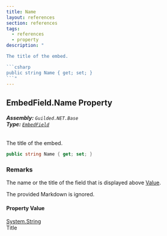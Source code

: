 ```yaml
---
title: Name
layout: references
section: references
tags:
  - references
  - property
description: "

The title of the embed.

```csharp
public string Name { get; set; }
```"
---
```


## EmbedField.Name Property
###### **Assembly:** `Guilded.NET.Base`<br/>**Type:** [`EmbedField`](EmbedField 'Guilded.NET.Base.Embeds.EmbedField')

The title of the embed.

```csharp
public string Name { get; set; }
```

### Remarks
  
The name or the title of the field that is displayed above [Value](EmbedField.Value 'Guilded.NET.Base.Embeds.EmbedField.Value').  
  
The provided Markdown is ignored.

#### Property Value
[System.String](https://docs.microsoft.com/en-us/dotnet/api/System.String 'System.String')  
Title